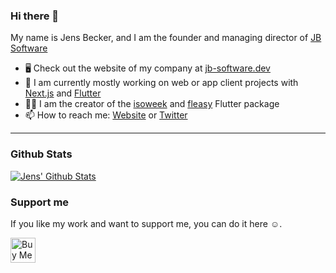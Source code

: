 ### Hi there 👋

My name is Jens Becker, and I am the founder and managing director of [JB Software](https://jb-software.dev) 

- 🖥️ Check out the website of my company at [jb-software.dev](https://jb-software.dev)
- 🔭 I am currently mostly working on web or app client projects with [Next.js](https://nextjs.org) and [Flutter](https://flutter.dev)
- 👨‍💻 I am the creator of the [isoweek](https://pub.dev/packages/isoweek) and [fleasy](https://pub.dev/packages/fleasy) Flutter package
- 📫 How to reach me: [Website](https://jensbecker.dev) or [Twitter](https://twitter.com/devj3ns)

--------------------------
### Github Stats

[![Jens' Github Stats](https://github-readme-stats.vercel.app/api?username=devj3ns&count_private=true&theme=default&show_icons=true&hide_title=true)](https://github.com/devj3ns)


### Support me
If you like my work and want to support me, you can do it here ☺.
<p>
<a href="https://www.buymeacoffee.com/devj3ns" target="_blank"><img src="https://cdn.buymeacoffee.com/buttons/v2/default-blue.png" alt="Buy Me A Coffee" height="40px"></a>
</p>
